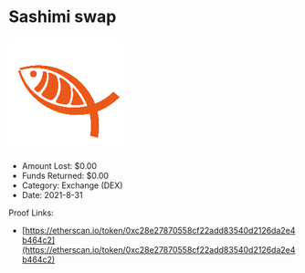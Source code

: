 # Sashimi swap
![Sashimi swap](/rektimages/Sashimi-swap.png)
- Amount Lost: $0.00
- Funds Returned: $0.00
- Category: Exchange (DEX)
- Date: 2021-8-31



Proof Links:
- [https://etherscan.io/token/0xc28e27870558cf22add83540d2126da2e4b464c2](https://etherscan.io/token/0xc28e27870558cf22add83540d2126da2e4b464c2)



